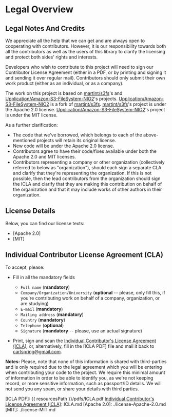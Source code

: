 # Legal Overview

## Legal Notes And Credits

We appreciate all the help that we can get and are always open to cooperating with contributors. However, it is our
responsibility towards both all the contributors as well as the users of this library to clarify the licensing and
protect both sides' rights and interests.

Developers who wish to contribute to this project will need to sign our Contributor License Agreement (either in a PDF,
or by printing and signing it and sending it over regular mail). Contributors should only submit their own work product
(either as an individual, or as a company).

The work on this project is based on [martint/s3fs]'s and [Upplication/Amazon-S3-FileSystem-NIO2]'s projects.
[Upplication/Amazon-S3-FileSystem-NIO2] is a fork of [martint/s3fs].
[martint/s3fs]'s project is under the Apache 2.0 license.
[Upplication/Amazon-S3-FileSystem-NIO2]'s project is under the MIT license.

As a further clarification:

* The code that we've borrowed, which belongs to each of the above-mentioned projects will retain its original license.
* New code will be under the Apache 2.0 license.
* Contributors agree to have their code/fixes available under both the Apache 2.0 and MIT licenses.
* Contributors representing a company or other organization (collectively referred to below as "organization"), should
  each sign a separate CLA and clarify that they're representing the organization. If this is not possible, then the
  lead contributors from the organization should sign the ICLA and clarify that they are making this contribution on
  behalf of the organization and that it may include works of other authors in their organization.

## License Details

Below, you can find our license texts:

* [Apache 2.0]
* [MIT]

## Individual Contributor License Agreement (CLA)

To accept, please:

* Fill in all the mandatory fields

  * `Full name` (**mandatory**)
  * `Company/Organization/University` (**optional** -- please, only fill this, if you're contributing work on behalf of
     a company, organization, or are studying)
  * `E-mail` (**mandatory**)
  * `Mailing address` (**mandatory**)
  * `Country` (**mandatory**)
  * `Telephone` (**optional**)
  * `Signature` (**mandatory** -- please, use an actual signature)

* Print, sign and scan the [Individual Contributor's License Agreement (ICLA)], or, alternatively, fill in the
  [ICLA PDF] file and mail it back to [carlspring@gmail.com](mailto:carlspring@gmail.com).

**Notes:** Please, note that none of this information is shared with third-parties and is only required due to the legal
agreement which you will be entering when contributing your code to the project. We require this minimal amount of
information in order to be able to identify you, as we're not keeping record, or more sensitive information, such as
passport/ID details. We will not send you any spam, or share your details with third parties.

<!--  Please keep the empty line above! -->
[martint/s3fs]: https://github.com/martint/s3fs
[Upplication/Amazon-S3-FileSystem-NIO2]: https://github.com/Upplication/Amazon-S3-FileSystem-NIO2
[Individual Contributor's License Agreement (ICLA)]: ICLA.md
[ICLA PDF]: {{ resourcesPath }}/pdfs/ICLA.pdf
[Individual Contributor's License Agreement (ICLA)]: ICLA.md
[Apache 2.0]: ./license-Apache-2.0.md
[MIT]: ./license-MIT.md
<!-- Please keep the empty line below! -->
